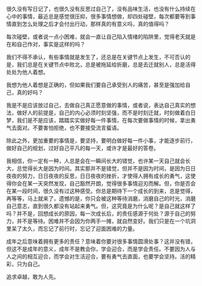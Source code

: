 很久没有写日记了，也很久没有反思过自己了，没有品味生活，也没有什么持续在心中的事情，最近总是感觉很压抑，很多事情想做，却四处碰壁，每次都要等到事情直到怎么处理之后才会付出行动，那样真的有意义吗，真的值得吗？

每次碰壁，或者说一点小困难，就会一直让自己陷入情绪的陷阱里，觉得老天就是在和自己作对，事实是这样的吗？

我们不得不承认，有些事情就是发生了，还总是在关键节点上发生，不可否认的是，我们总是在关键节点中败北，总是被拖延给折磨，总是去迁就别人，总是活得处处为他人着想。

我想为他人着想是正确的，但如果我们要自己承受别人的痛苦，甚至是强加给自己，真的好吗？

我是不是应该放过自己，去做自己真正愿意做的事情，或者说，表达自己真实的想法，做好人的前提是，自己的内心必须时刻坚强，而不是时刻迁就，时刻做着白日梦，我们是不是应该，踏踏实实做好每一件事情，在每次要做事情的时候，拿出勇气去面对。不要害怕拒绝，也不要接受流言蜚语。

除此之外，更加重要的事情是，要坚持，要明白做好每一件小事，才能逐步前行，做好自己的规划，过好自己平凡的每一天，或许才是最好的答卷。

我相信，你一定有一种，人总是会在一瞬间长大的错觉，也许某一天自己就会长大，总觉得长大是因为时间。其实那并不是错觉，但并不是因为时间，是因为日日夜夜的努力，日日夜夜的反思，日日夜夜的挫折，才使得人拥有成长的勇气，这使得你会在某一天突然发现，自己豁然开朗，觉得很多事情迎刃而解。但，你是否会在某一段时间，很久没有过这种感受。你总是期待下一个成长的到来，总是觉得，再等等，马上就来了，遗憾的是，你只会被这种等待消磨，消磨自己的时光，消磨自己意志，直到很久都没有站起来勇气。但，这究竟是为什么呢？是自己就这样了吗？并不是，回想成长的原因，每一次成长后，的责任感源于何处？源于自己的努力，并不是等待。困难并不会因为你两手一摊，就自然变好。我们只是在一个坑洞里呆了太久，而忘记了前行时，忘记了迎面困难的力量。

成年之后意味着拥有更多的责任？意味着你要对很多事情圆滑处事？这并没有错，但这不是成年的意义，成年不是教会你，学会迎合，而是学会责任。不要因为人与人之间的相互迎合，而学会对生活迎合，要有勇气去直面，也要学会坚持。活的精彩，只为自己。

追求卓越，敢为人先。